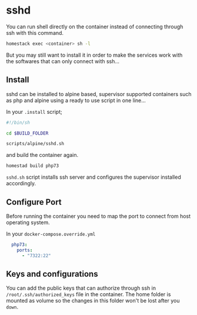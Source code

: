 # sshd

You can run shell directly on the container instead of connecting through ssh with this command.

```sh
homestack exec <container> sh -l
```

But you may still want to install it in order to make the services work with the softwares that can only connect with ssh...

## Install

sshd can be installed to alpine based, supervisor supported containers such as php and alpine using a ready to use script in one line...

In your `.install` script;

```sh
#!/bin/sh

cd $BUILD_FOLDER

scripts/alpine/sshd.sh
```

and build the container again.

```sh
homestad build php73
```

`sshd.sh` script installs ssh server and configures the supervisor installed accordingly.

## Configure Port

Before running the container you need to map the port to connect from host operating system.

In your `docker-compose.override.yml`

```yaml
  php73:
    ports:
      - "7322:22"
```

## Keys and configurations

You can add the public keys that can authorize through ssh in `/root/.ssh/authorized_keys` file in the container. The home folder is
 mounted as volume so the changes in this folder won't be lost after you `down`.